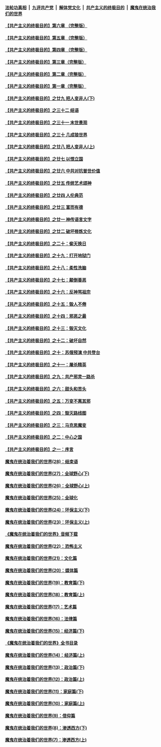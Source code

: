 

####  [法轮功真相](../../../../basic/blob/master/README.md?t=06112301) &nbsp;|&nbsp; [九评共产党](../../../../9ping.md/blob/master/README.md?t=06112301) &nbsp;|&nbsp; [解体党文化](../../../../jtdwh.md/blob/master/README.md?t=06112301)  &nbsp;|&nbsp; [共产主义的终极目的](../../../../gczydzjmd.md/blob/master/README.md?t=06112301) &nbsp;|&nbsp; [魔鬼在统治我们的世界](../../../../mgztzwmdsj.md/blob/master/README.md?t=06112301) 

#### [【共产主义的终极目的】第六章 （完整版）](../pages/nsc422/n11428913.md?t=06112301) 

#### [【共产主义的终极目的】第五章 （完整版）](../pages/nsc422/n11428912.md?t=06112301) 

#### [【共产主义的终极目的】第四章 （完整版）](../pages/nsc422/n11428907.md?t=06112301) 

#### [【共产主义的终极目的】第三章（完整版）](../pages/nsc422/n11428848.md?t=06112301) 

#### [【共产主义的终极目的】第二章（完整版）](../pages/nsc422/n11428831.md?t=06112301) 

#### [【共产主义的终极目的】第一章（完整版）](../pages/nsc422/n11417651.md?t=06112301) 

#### [【共产主义的终极目的】之廿九 把人变非人(下)](../pages/nsc422/n11344140.md?t=06112301) 

#### [【共产主义的终极目的】之三十二 结语](../pages/nsc422/n11360535.md?t=06112301) 

#### [【共产主义的终极目的】之三十一 末世景观](../pages/nsc422/n11351129.md?t=06112301) 

#### [【共产主义的终极目的】之三十 几成狼世界](../pages/nsc422/n11348280.md?t=06112301) 

#### [【共产主义的终极目的】之廿八 把人变非人(上)](../pages/nsc422/n11340492.md?t=06112301) 

#### [【共产主义的终极目的】之廿七 以恨立国](../pages/nsc422/n11336944.md?t=06112301) 

#### [【共产主义的终极目的】之廿六 中共对抗普世价值](../pages/nsc422/n11324785.md?t=06112301) 

#### [【共产主义的终极目的】之廿五 传统艺术颂神](../pages/nsc422/n11296396.md?t=06112301) 

#### [【共产主义的终极目的】之廿四 人伦典范](../pages/nsc422/n11296397.md?t=06112301) 

#### [【共产主义的终极目的】之廿三 富而有德](../pages/nsc422/n11283598.md?t=06112301) 

#### [【共产主义的终极目的】之廿一 神传语言文字](../pages/nsc422/n11263265.md?t=06112301) 

#### [【共产主义的终极目的】之廿二 破坏修炼文化](../pages/nsc422/n11245728.md?t=06112301) 

#### [【共产主义的终极目的】之二十：偷天换日](../pages/nsc422/n11238846.md?t=06112301) 

#### [【共产主义的终极目的】之十九：打开地狱门](../pages/nsc422/n11206376.md?t=06112301) 

#### [【共产主义的终极目的】之十八：柔性洗脑](../pages/nsc422/n11199994.md?t=06112301) 

#### [【共产主义的终极目的】之十七：颠倒善恶](../pages/nsc422/n11179782.md?t=06112301) 

#### [【共产主义的终极目的】之十六：反神骂祖宗](../pages/nsc422/n11166798.md?t=06112301) 

#### [【共产主义的终极目的】之十五：毁人不倦](../pages/nsc422/n11166792.md?t=06112301) 

#### [【共产主义的终极目的】之十四：邪恶之最](../pages/nsc422/n11150249.md?t=06112301) 

#### [【共产主义的终极目的】之十三：毁灭文化](../pages/nsc422/n11135227.md?t=06112301) 

#### [【共产主义的终极目的】之十二：破坏自然](../pages/nsc422/n11135214.md?t=06112301) 

#### [【共产主义的终极目的】之十：苏俄预演 中共登台](../pages/nsc422/n11118424.md?t=06112301) 

#### [【共产主义的终极目的】之十一：屠杀精英](../pages/nsc422/n11118442.md?t=06112301) 

#### [【共产主义的终极目的】之九：共产邪灵一路杀](../pages/nsc422/n11114139.md?t=06112301) 

#### [【共产主义的终极目的】之六：甜头和苦头](../pages/nsc422/n11096971.md?t=06112301) 

#### [【共产主义的终极目的】之五：万变不离其邪](../pages/nsc422/n11091285.md?t=06112301) 

#### [【共产主义的终极目的】之四：毁灭路线图](../pages/nsc422/n11086284.md?t=06112301) 

#### [【共产主义的终极目的】之三：马克思魔变](../pages/nsc422/n11061941.md?t=06112301) 

#### [【共产主义的终极目的】之二：中心之国](../pages/nsc422/n11047728.md?t=06112301) 

#### [【共产主义的终极目的】之一：序言](../pages/nsc422/n11086077.md?t=06112301) 

#### [魔鬼在统治着我们的世界(28)：结束语](../pages/nsc422/n10936246.md?t=06112301) 

#### [魔鬼在统治着我们的世界(27)：全球野心(下)](../pages/nsc422/n10928319.md?t=06112301) 

#### [魔鬼在统治着我们的世界(26)：全球野心(上)](../pages/nsc422/n10900318.md?t=06112301) 

#### [魔鬼在统治着我们的世界(25)：全球化](../pages/nsc422/n10788205.md?t=06112301) 

#### [魔鬼在统治着我们的世界(24)：环保主义(下)](../pages/nsc422/n10695307.md?t=06112301) 

#### [魔鬼在统治着我们的世界(23)：环保主义(上)](../pages/nsc422/n10688613.md?t=06112301) 

#### [《魔鬼在统治着我们的世界》音频下载](../pages/nsc422/n10635553.md?t=06112301) 

#### [魔鬼在统治着我们的世界(22)：恐怖主义](../pages/nsc422/n10614727.md?t=06112301) 

#### [魔鬼在统治着我们的世界(21)：文化篇](../pages/nsc422/n10597706.md?t=06112301) 

#### [魔鬼在统治着我们的世界(20)：媒体篇](../pages/nsc422/n10586579.md?t=06112301) 

#### [魔鬼在统治着我们的世界(19)：教育篇(下)](../pages/nsc422/n10564808.md?t=06112301) 

#### [魔鬼在统治着我们的世界(18)：教育篇(上)](../pages/nsc422/n10526970.md?t=06112301) 

#### [魔鬼在统治着我们的世界(17)：艺术篇](../pages/nsc422/n10499093.md?t=06112301) 

#### [魔鬼在统治着我们的世界(16)：法律篇](../pages/nsc422/n10485969.md?t=06112301) 

#### [魔鬼在统治着我们的世界(15)：经济篇(下)](../pages/nsc422/n10469975.md?t=06112301) 

#### [《魔鬼在统治着我们的世界》全书目录](../pages/nsc422/n10464261.md?t=06112301) 

#### [魔鬼在统治着我们的世界(14)：经济篇(上)](../pages/nsc422/n10457370.md?t=06112301) 

#### [魔鬼在统治着我们的世界(13)：政治篇(下)](../pages/nsc422/n10448270.md?t=06112301) 

#### [魔鬼在统治着我们的世界(12)：政治篇(上)](../pages/nsc422/n10444576.md?t=06112301) 

#### [魔鬼在统治着我们的世界(11)：家庭篇(下)](../pages/nsc422/n10440961.md?t=06112301) 

#### [魔鬼在统治着我们的世界(10)：家庭篇(上)](../pages/nsc422/n10435448.md?t=06112301) 

#### [魔鬼在统治着我们的世界(9)：信仰篇](../pages/nsc422/n10432159.md?t=06112301) 

#### [魔鬼在统治着我们的世界(8)：渗透西方(下)](../pages/nsc422/n10429603.md?t=06112301) 

#### [魔鬼在统治着我们的世界(7)：渗透西方(上)](../pages/nsc422/n10426013.md?t=06112301) 

